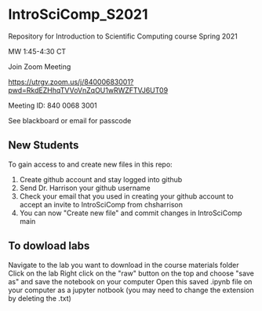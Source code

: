 # IntroSciComp_S2021
Repository for Introduction to Scientific Computing course Spring 2021

MW 1:45-4:30 CT

Join Zoom Meeting

https://utrgv.zoom.us/j/84000683001?pwd=RkdEZHhqTVVoVnZqOU1wRWZFTVJ6UT09

Meeting ID: 840 0068 3001

See blackboard or email for passcode


## New Students
To gain access to and create new files in this repo:
1. Create github account and stay logged into github
2. Send Dr. Harrison your github username 
3. Check your email that you used in creating your github account to accept an invite to IntroSciComp from chsharrison
4. You can now "Create new file" and commit changes in IntroSciComp main

## To dowload labs
Navigate to the lab you want to download in the course materials folder
Click on the lab
Right click on the "raw" button on the top and choose "save as" and save the notebook on your computer
Open this saved .ipynb file on your computer as a jupyter notbook (you may need to change the extension by deleting the .txt)
